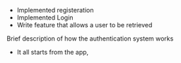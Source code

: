 - Implemented registeration
- Implemented Login
- Write feature that allows a user to be retrieved

Brief description of how the authentication system works

- It all starts from the app,
